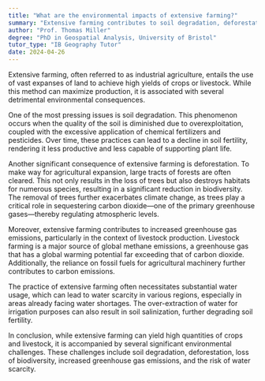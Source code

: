 ```yaml
---
title: "What are the environmental impacts of extensive farming?"
summary: "Extensive farming contributes to soil degradation, deforestation, biodiversity loss, and higher greenhouse gas emissions, highlighting the environmental impacts of large-scale agricultural practices."
author: "Prof. Thomas Miller"
degree: "PhD in Geospatial Analysis, University of Bristol"
tutor_type: "IB Geography Tutor"
date: 2024-04-26
---
```


Extensive farming, often referred to as industrial agriculture, entails the use of vast expanses of land to achieve high yields of crops or livestock. While this method can maximize production, it is associated with several detrimental environmental consequences. 

One of the most pressing issues is soil degradation. This phenomenon occurs when the quality of the soil is diminished due to overexploitation, coupled with the excessive application of chemical fertilizers and pesticides. Over time, these practices can lead to a decline in soil fertility, rendering it less productive and less capable of supporting plant life.

Another significant consequence of extensive farming is deforestation. To make way for agricultural expansion, large tracts of forests are often cleared. This not only results in the loss of trees but also destroys habitats for numerous species, resulting in a significant reduction in biodiversity. The removal of trees further exacerbates climate change, as trees play a critical role in sequestering carbon dioxide—one of the primary greenhouse gases—thereby regulating atmospheric levels.

Moreover, extensive farming contributes to increased greenhouse gas emissions, particularly in the context of livestock production. Livestock farming is a major source of global methane emissions, a greenhouse gas that has a global warming potential far exceeding that of carbon dioxide. Additionally, the reliance on fossil fuels for agricultural machinery further contributes to carbon emissions.

The practice of extensive farming often necessitates substantial water usage, which can lead to water scarcity in various regions, especially in areas already facing water shortages. The over-extraction of water for irrigation purposes can also result in soil salinization, further degrading soil fertility.

In conclusion, while extensive farming can yield high quantities of crops and livestock, it is accompanied by several significant environmental challenges. These challenges include soil degradation, deforestation, loss of biodiversity, increased greenhouse gas emissions, and the risk of water scarcity.
    